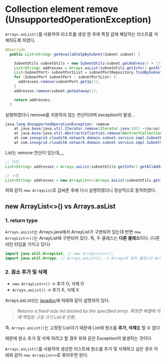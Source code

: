 # Collection element remove (UnsupportedOperationException)

`Arrays.asList()`를 사용하여 리스트를 생성 한 후에 특정 값에 해당하는 리스트를 삭제하도록 하였다. 

```java
@Override
  public List<String> getAvailableIpBySubnet(Subnet subnet) {

    SubnetUtils subnetUtils = new SubnetUtils(subnet.getAddress() + "/" + subnet.getPrefix());
    List<String> addresses = Arrays.asList(subnetUtils.getInfo().getAllAddresses());
    List<SubnetPort> subnetPortList = subnetPortRepository.findBySubnet(subnet);
    for (SubnetPort subnetPort : subnetPortList) {
      addresses.remove(subnetPort.getIp());
    }
    addresses.remove(subnet.getGateway());

    return addresses;
  }
```

실행하였더니 remove를 지원하지 않는 연산이라며 exception이 발생...

```java
java.lang.UnsupportedOperationException: remove
	at java.base/java.util.Iterator.remove(Iterator.java:102) ~[na:na]
	at java.base/java.util.AbstractCollection.remove(AbstractCollection.java:299) ~[na:na]
	at com.innogrid.cloudit6.network.domain.subnet.service.impl.SubnetPortServiceImpl.getAvailableIpBySubnet(SubnetPortServiceImpl.java:68) ~[main/:na]
	at com.innogrid.cloudit6.network.domain.subnet.service.impl.SubnetServiceImpl.getAvailableIpBySubnetId(SubnetServiceImpl.java:165) ~[main/:na]
```

List는 remove 연산이 있는데,,,,

```java
// 이전
List<String> addresses = Arrays.asList(subnetUtils.getInfo().getAllAddresses());

// 수정
List<String> addresses = new ArrayList<>(Arrays.asList(subnetUtils.getInfo().getAllAddresses()));
```

위와 같이 `new ArrayList`로 감싸준 후에 다시 실행하였더니 정상적으로 동작하였다. 

## new ArrayList<>() vs Arrays.asList

### 1. return type

`Arrays.asList`는 Arrays.java에서 ArrayList가 구현되어 있는데 반면 `new ArrayList<>()`는 ArrayList에 구현되어 있다. 즉, 두 클래스는 **다른 클래스**이다. (다른 리턴 타입을 가지고 있다)

```java
import java.util.ArrayList; // new ArrayList<>();
import java.util.Arrays; // Arrays.asList(); -> Arrays의 정적 클래스인 ArrayList를 리턴
```

### 2. 원소 추가 및 삭제

- `new ArrayList<>()` → 추가 O, 삭제 O
- `Arrays.asList()` → 추가 X, 삭제 X

Arrays.asList()는 [javadoc](https://docs.oracle.com/javase/7/docs/api/java/util/Arrays.html#asList(T...))에 아래와 같이 설명되어 있다.

> *Returns a fixed-size list backed by the specified array.
특정한 배열에 의해 백업된 고정 크기 List로 반환.*
> 

즉. `Arrays.asList()`는 고정된 List이기 때문에 List에 원소를 **추가, 삭제**를 할 수 없다

때문에 원소 추가 및 삭제 하려고 할 경우 위와 같은 Exception이 발생하는 것이다. 

`Arrays.asList()`를 사용하여 생성한 리스트에 원소를 추가 및 삭제하고 싶은 경우 아래와 같이 `new ArrayList<>`로 묶어주면 된다.

